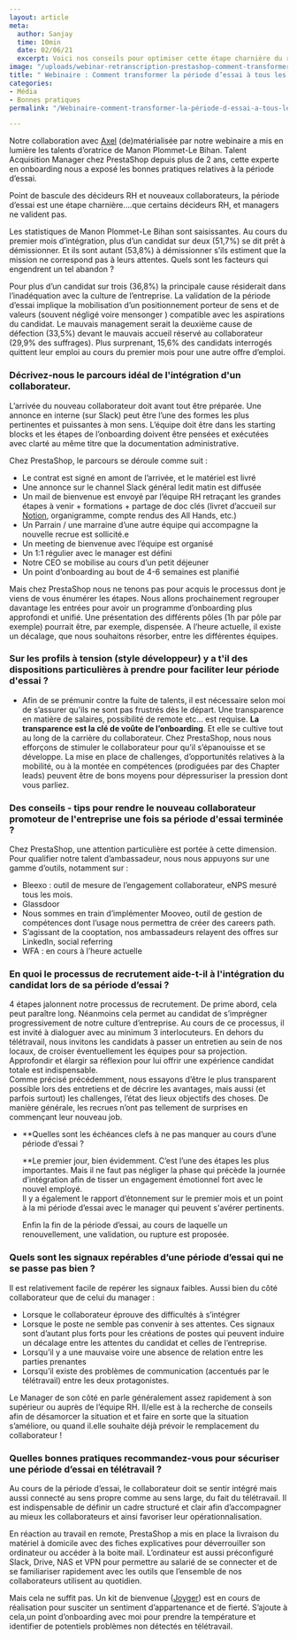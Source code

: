 ```yaml
---
layout: article
meta:
  author: Sanjay
  time: 10min
  date: 02/06/21
  excerpt: Voici nos conseils pour optimiser cette étape charnière du recrutement
image: "/uploads/webinar-retranscription-prestashop-comment-transformer-la-periode-d-essai-a-tous-les-couts.jpg"
title: " Webinaire : Comment transformer la période d’essai à tous les coûts ? "
categories:
- Média
- Bonnes pratiques
permalink: "/Webinaire-comment-transformer-la-période-d-essai-a-tous-les-couts/"

---
```

Notre collaboration avec [Axel](https://www.heyaxel.com/) (de)matérialisée par notre webinaire a mis en lumière les talents d’oratrice de Manon Plommet-Le Bihan. Talent Acquisition Manager chez PrestaShop depuis plus de 2 ans, cette experte en onboarding nous a exposé les bonnes pratiques relatives à la période d’essai.

Point de bascule des décideurs RH et nouveaux collaborateurs, la période d’essai est une étape charnière….que certains décideurs RH, et managers ne valident pas.

Les statistiques de Manon Plommet-Le Bihan sont saisissantes. Au cours du premier mois d’intégration, plus d’un candidat sur deux (51,7%) se dit prêt à démissionner. Et ils sont autant (53,8%) à démissionner s’ils estiment que la mission ne correspond pas à leurs attentes. Quels sont les facteurs qui engendrent un tel abandon ?

Pour plus d’un candidat sur trois (36,8%) la principale cause résiderait dans l’inadéquation avec la culture de l’entreprise. La validation de la période d’essai implique la mobilisation d’un positionnement porteur de sens et de valeurs (souvent négligé voire mensonger ) compatible avec les aspirations du candidat. Le mauvais management serait la deuxième cause de défection (33,5%) devant le mauvais accueil réservé au collaborateur (29,9% des suffrages). Plus surprenant, 15,6% des candidats interrogés quittent leur emploi au cours du premier mois pour une autre offre d’emploi.

### **Décrivez-nous le parcours idéal de l'intégration d'un collaborateur.**

L’arrivée du nouveau collaborateur doit avant tout être préparée. Une annonce en interne (sur Slack) peut être l’une des formes les plus pertinentes et puissantes à mon sens. L’équipe doit être dans les starting blocks et les étapes de l’onboarding doivent être pensées et exécutées avec clarté au même titre que la documentation administrative.

Chez PrestaShop, le parcours se déroule comme suit :

* Le contrat est signé en amont de l’arrivée, et le matériel est livré
* Une annonce sur le channel Slack général ledit matin est diffusée
* Un mail de bienvenue est envoyé par l’équipe RH retraçant les grandes étapes à venir + formations + partage de doc clés (livret d’accueil sur [Notion](https://www.notion.so/), organigramme, compte rendus des All Hands, etc.)
* Un Parrain / une marraine d’une autre équipe qui accompagne la nouvelle recrue est sollicité.e
* Un meeting de bienvenue avec l’équipe est organisé
* Un 1:1 régulier avec le manager est défini
* Notre CEO se mobilise au cours d’un petit déjeuner
* Un point d’onboarding au bout de 4-6 semaines est planifié

Mais chez PrestaShop nous ne tenons pas pour acquis le processus dont je viens de vous énumérer les étapes. Nous allons prochainement regrouper davantage les entrées pour avoir un programme d’onboarding plus approfondi et unifié. Une présentation des différents pôles (1h par pôle par exemple) pourrait être, par exemple, dispensée. A l’heure actuelle, il existe un décalage, que nous souhaitons résorber, entre les différentes équipes.

### **Sur les profils à tension (style développeur) y a t'il des dispositions particulières à prendre pour faciliter leur période d'essai ?**

* Afin de se prémunir contre la fuite de talents, il est nécessaire selon moi de s’assurer qu'ils ne sont pas frustrés dès le départ. Une transparence en matière de salaires, possibilité de remote etc… est requise. **La transparence est la clé de voûte de l’onboarding**. Et elle se cultive tout au long de la carrière du collaborateur. Chez PrestaShop, nous nous efforçons de stimuler le collaborateur pour qu’il s’épanouisse et se développe. La mise en place de challenges, d’opportunités relatives à la mobilité, ou à la montée en compétences (prodiguées par des Chapter leads) peuvent être de bons moyens pour dépressuriser la pression dont vous parliez.

### **Des conseils - tips pour rendre le nouveau collaborateur promoteur de l'entreprise une fois sa période d'essai terminée ?**

Chez PrestaShop, une attention particulière est portée à cette dimension. Pour qualifier notre talent d’ambassadeur, nous nous appuyons sur une gamme d’outils, notamment sur :

* Bleexo : outil de mesure de l’engagement collaborateur, eNPS mesuré tous les mois.
* Glassdoor
* Nous sommes en train d’implémenter Mooveo, outil de gestion de compétences dont l’usage nous permettra de créer des careers path.
* S’agissant de la cooptation, nos ambassadeurs relayent des offres sur LinkedIn, social referring
* WFA : en cours à l’heure actuelle

### **En quoi le processus de recrutement aide-t-il à l'intégration du candidat lors de sa période d’essai ?**

4 étapes jalonnent notre processus de recrutement. De prime abord, cela peut paraître long. Néanmoins cela permet au candidat de s’imprégner progressivement de notre culture d’entreprise. Au cours de ce processus, il est invité à dialoguer avec au minimum 3 interlocuteurs. En dehors du télétravail, nous invitons les candidats à passer un entretien au sein de nos locaux, de croiser éventuellement les équipes pour sa projection. Approfondir et élargir sa réflexion pour lui offrir une expérience candidat totale est indispensable.  
Comme précisé précédemment, nous essayons d’être le plus transparent possible lors des entretiens et de décrire les avantages, mais aussi (et parfois surtout) les challenges, l’état des lieux objectifs des choses. De manière générale, les recrues n’ont pas tellement de surprises en commençant leur nouveau job.

* **Quelles sont les échéances clefs à ne pas manquer au cours d’une période d’essai ?

  \**Le premier jour, bien évidemment. C’est l’une des étapes les plus importantes. Mais il ne faut pas négliger la phase qui précède la journée d’intégration afin de tisser un engagement émotionnel fort avec le nouvel employé.  
  Il y a également le rapport d’étonnement sur le premier mois et un point à la mi période d’essai avec le manager qui peuvent s'avérer pertinents.

  Enfin la fin de la période d’essai, au cours de laquelle un renouvellement, une validation, ou rupture est proposée.

### **Quels sont les signaux repérables d’une période d’essai qui ne se passe pas bien ?**

Il est relativement facile de repérer les signaux faibles. Aussi bien du côté collaborateur que de celui du manager :

* Lorsque le collaborateur éprouve des difficultés à s’intégrer
* Lorsque le poste ne semble pas convenir à ses attentes. Ces signaux sont d’autant plus forts pour les créations de postes qui peuvent induire un décalage entre les attentes du candidat et celles de l’entreprise.
* Lorsqu’il y a une mauvaise voire une absence de relation entre les parties prenantes
* Lorsqu’il existe des problèmes de communication (accentués par le télétravail) entre les deux protagonistes.

Le Manager de son côté en parle généralement assez rapidement à son supérieur ou auprès de l’équipe RH. Il/elle est à la recherche de conseils afin de désamorcer la situation et et faire en sorte que la situation s’améliore, ou quand il.elle souhaite déjà prévoir le remplacement du collaborateur !

### **Quelles bonnes pratiques recommandez-vous pour sécuriser une période d’essai en télétravail ?**

Au cours de la période d’essai, le collaborateur doit se sentir intégré mais aussi connecté au sens propre comme au sens large, du fait du télétravail. Il est indispensable de définir un cadre structuré et clair afin d’accompagner au mieux les collaborateurs et ainsi favoriser leur opérationnalisation.

En réaction au travail en remote, PrestaShop a mis en place la livraison du matériel à domicile avec des fiches explicatives pour déverrouiller son ordinateur ou accéder à la boite mail. L’ordinateur est aussi préconfiguré Slack, Drive, NAS et VPN pour permettre au salarié de se connecter et de se familiariser rapidement avec les outils que l’ensemble de nos collaborateurs utilisent au quotidien.

Mais cela ne suffit pas. Un kit de bienvenue ([Joyger](https://www.joyger.fr/)) est en cours de réalisation pour susciter un sentiment d’appartenance et de fierté. S’ajoute à cela,un point d’onboarding avec moi pour prendre la température et identifier de potentiels problèmes non détectés en télétravail.